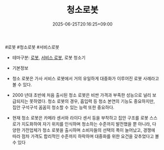 ﻿---
title: "청소로봇"
date: 2025-06-25T20:16:25+09:00
lastmod: 2025-06-25T20:16:25+09:00
type: docs
sidebar:
  open: true
weight: 17
---
<div style="display:none">
  <meta property="article:published_time" content="2025-06-25T11:16:25Z" />
  <meta property="article:modified_time" content="2025-06-25T11:16:25Z" />
</div>
#로봇 #청소로봇 #서비스로봇

- 테마구분: [로봇](/industry-study/로봇/), [서비스 로봇](/industry-study/서비스-로봇/), 로봇 청소기

- 기본정보
- 청소 로봇은 가사 서비스 로봇에서 거의 유일하게 대중화가 이루어진 로봇 사례라고 볼 수 있다.
- 2000 년대 초반에 처음 출시된 청소 로봇은 비싼 가격과 부족한 성능으로 널리 보급되지는 못하였다. 청소 로봇의 경우, 흡입력 등 청소 본연의 기능도 중요하지만, 집안 구석구석 꼼꼼히 청소할 수 있는 능력 또한 중요하다. 
- 현재 청소 로봇은 카메라 센서와 라이다 센서 등을 부착하고 집안 구조를 로봇 스스로가 지도화하여 자기 위치를 인식하며 청소하는 수준까지 발전했을 뿐 아니라, 다양한 가전업체가 청소 로봇을 출시하며 소비자들의 선택의 폭이 늘어났고, 경쟁에 따라 점차 가격도 합리적인 수준까지 하락하며 대중화를 위한 요건을 갖추었다고 볼 수 있다
